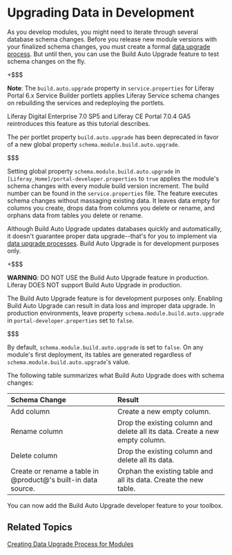 # Upgrading Data in Development

As you develop modules, you might need to iterate through several database
schema changes. Before you release new module versions with your finalized
schema changes, you must create a formal
[data upgrade process](/develop/tutorials/-/knowledge_base/7-0/creating-an-upgrade-process-for-your-app).
But until then, you can use the Build Auto Upgrade feature to test schema
changes on the fly.

+$$$

**Note**:  The `build.auto.upgrade` property in `service.properties` for
Liferay Portal 6.x Service Builder portlets applies Liferay Service
schema changes on rebuilding the services and redeploying the portlets.

Liferay Digital Enterprise 7.0 SP5 and Liferay CE Portal 7.0.4 GA5 reintroduces
this feature as this tutorial describes.

The per portlet property `build.auto.upgrade` has been deprecated in favor of
a new global property `schema.module.build.auto.upgrade`.

$$$

Setting global property `schema.module.build.auto.upgrade` in
`[Liferay_Home]/portal-developer.properties` to `true` applies the module's
schema changes with every module build version increment. The build number can
be found in the `service.properties` file. The feature executes schema changes
without massaging existing data. It leaves data empty for columns you create,
drops data from columns you delete or rename, and orphans data from tables you
delete or rename. 

Although Build Auto Upgrade updates databases quickly and automatically, it
doesn't guarantee proper data upgrade--that's for you to implement via
[data upgrade processes](/develop/tutorials/-/knowledge_base/7-0/creating-an-upgrade-process-for-your-app).
Build Auto Upgrade is for development purposes only. 

+$$$

**WARNING**: DO NOT USE the Build Auto Upgrade feature in production. Liferay DOES NOT support Build Auto Upgrade in production.

The Build Auto Upgrade feature is for development purposes only.  Enabling Build
Auto Upgrade can result in data loss and improper data upgrade. In production
environments, leave property `schema.module.build.auto.upgrade` in
`portal-developer.properties` set to `false`. 

$$$

By default, `schema.module.build.auto.upgrade` is set to `false`. On any
module's first deployment, its tables are generated regardless of
`schema.module.build.auto.upgrade`'s value.

The following table summarizes what Build Auto Upgrade does with schema changes: 

Schema Change | Result | 
:----------------- | :----------- | 
Add column | Create a new empty column. |
Rename column | Drop the existing column and delete all its data. Create a new empty column. |
Delete column | Drop the existing column and delete all its data. |
Create or rename a table in @product@'s built-in data source. | Orphan the existing table and all its data. Create the new table. |

You can now add the Build Auto Upgrade developer feature to your toolbox. 

## Related Topics

[Creating Data Upgrade Process for Modules](/develop/tutorials/-/knowledge_base/7-0/creating-an-upgrade-process-for-your-app)
